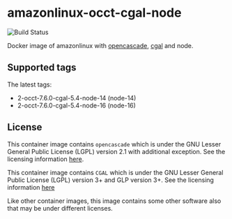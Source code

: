 # amazonlinux-occt-cgal-node

![Build Status](https://github.com/Michsior14/amazonlinux-occt-cgal-node/actions/workflows/build-and-publish.yml/badge.svg)

Docker image of amazonlinux with [opencascade](https://git.dev.opencascade.org/gitweb/?p=occt.git), [cgal](https://github.com/CGAL/cgal) and node.

## Supported tags

The latest tags:

- 2-occt-7.6.0-cgal-5.4-node-14 (node-14)
- 2-occt-7.6.0-cgal-5.4-node-16 (node-16)

## License

This container image contains `opencascade` which is under the GNU Lesser General
Public License (LGPL) version 2.1 with additional exception. See the licensing
information [here](https://www.opencascade.com/content/licensing).

This container image contains `CGAL` which is under the GNU Lesser General
Public License (LGPL) version 3+ and GLP version 3+. See the licensing
information [here](https://www.cgal.org/license.html)

Like other container images, this image contains some other software also that may
be under different licenses.
